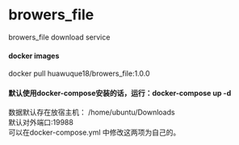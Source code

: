 # browers_file
browers_file download service

#### docker images
docker pull huawuque18/browers_file:1.0.0

#### 默认使用docker-compose安装的话，运行：docker-compose up -d

数据默认存在放宿主机： /home/ubuntu/Downloads  
默认对外端口:19988  
可以在docker-compose.yml 中修改这两项为自己的。  
